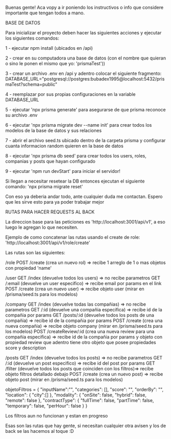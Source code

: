 Buenas gente! Aca vopy a ir poniendo los instructivos o info que considere importante que tengan todos a mano. 


BASE DE DATOS

Para inicializar el proyecto deben hacer las siguientes acciones y ejecutar los siguientes comandos:

1 - ejecutar npm install (ubicados en /api)

2 - crear en su computadora una base de datos (con el nombre que quieran o sino le ponen el mismo que yo: 'prismaTest'))

3 - crear un archivo .env en /api y adentro colocar el siguiente fragmento:
DATABASE_URL="postgresql://postgres:bubadex1995@localhost:5432/prismaTest?schema=public"

4 - reemplazar por sus propias configuraciones en la variable DATABASE_URL

5 - ejecutar 'npx prisma generate' para asegurarse de que prisma reconoce su archivo .env 

6 - ejecutar 'npx prisma migrate dev --name init' para crear todos los modelos de la base de datos y sus relaciones

7 - abrir el archivo seed.ts ubicado dentro de la carpeta prisma y configurar cuanta informacion random quieren en la base de datos

8 - ejecutar 'npx prisma db seed' para crear todos los users, roles, companias y posts que hayan configurado

9 - ejecutar 'npm run devStart' para iniciar el servidor!

Si llegan a necesitar resetear la DB entonces ejecutan el siguiente comando:
'npx prisma migrate reset'


Con eso ya deberia andar todo, ante cualquier duda me contactan.
Espero que les sirve esto para ya poder trabajar mejor


RUTAS PARA HACER REQUESTS AL BACK

La direccion base para las peticiones es 'http://localhost:3001/api/v1', a eso luego le agregan lo que necesiten.

Ejemplo de como concatenar las rutas usando el create de role: 'http://localhost:3001/api/v1/role/create'

Las rutas son las siguientes:

/role
POST    /create             (crea un nuevo rol)                                     => recibe 1 arreglo de 1 o mas objetos 
                                                                                       con propiedad 'name'

/user
GET     /index              (devuelve todos los users)                              => no recibe parametros
GET     /:email             (devuelve un user especifico)                           => recibe email por params en el link
POST    /create             (crea un nuevo user)                                    => recibe objeto user (mirar en 
                                                                                       /prisma/seed.ts para los modelos)

/company
GET     /index              (devuelve todas las compañias)                          => no recibe parametros
GET     /:id                (devuelve una compañia especifica)                      => recibe id de la compañia por params
GET     /posts/:id          (devuelve todos los posts de una compañia)              => recibe id de la compañia por params
POST    /create             (crea una nueva compañia)                               => recibe objeto company (mirar en 
                                                                                       /prisma/seed.ts para los modelos)
POST    /createReview/:id   (crea una nueva review para una compañia especifica)    => recibe id de la compañia por params 
                                                                                       y objeto con propiedad review que adentro tiene otro objeto que posee propiedades score y description

/posts
GET     /index              (devuelve todos los posts)                              => no recibe parametros
GET     /:id                (devuelve un post especifico)                           => recibe id del post por params
GET     /filter             (devuelve todos los posts que coinciden con los filtros)=> recibe objeto filtros detallado debajo
POST    /create             (crea un nuevo post)                                    => recibe objeto post (mirar en 
                                                                                       /prisma/seed.ts para los modelos)


objetoFiltros = {
    "inputName":"",
    "categories": [],
    "score": "",
    "orderBy": "",
    "location": {
        "city":[]
    },
    "modality": {
        "onSite": false,
        "hybrid": false,
        "remote": false
    },
    "contractType": {
        "fullTime": false,
        "partTime": false,
        "temporary": false,
        "perHour": false
    }
}


Los filtros aun no funcionan y estan en progreso

Esas son las rutas que hay gente, si necesitan cualquier otra avisen y los de back se las hacemos al toque :D